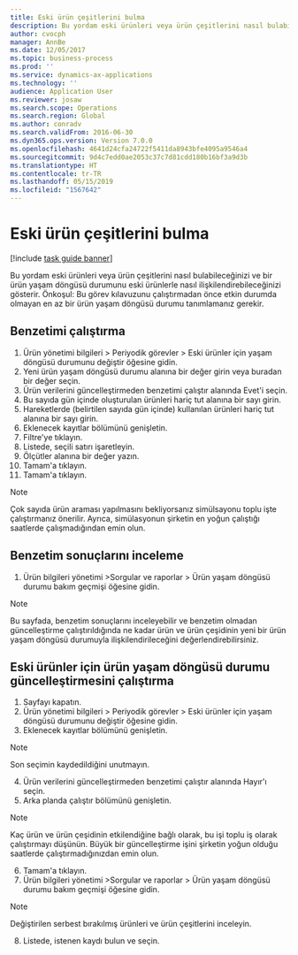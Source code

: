 ```yaml
---
title: Eski ürün çeşitlerini bulma
description: Bu yordam eski ürünleri veya ürün çeşitlerini nasıl bulabileceğinizi ve bir ürün yaşam döngüsü durumunu eski ürünlerle nasıl ilişkilendirebileceğinizi gösterir.
author: cvocph
manager: AnnBe
ms.date: 12/05/2017
ms.topic: business-process
ms.prod: ''
ms.service: dynamics-ax-applications
ms.technology: ''
audience: Application User
ms.reviewer: josaw
ms.search.scope: Operations
ms.search.region: Global
ms.author: conradv
ms.search.validFrom: 2016-06-30
ms.dyn365.ops.version: Version 7.0.0
ms.openlocfilehash: 4641d24cfa24722f5411da8943bfe4095a9546a4
ms.sourcegitcommit: 9d4c7edd0ae2053c37c7d81cdd180b16bf3a9d3b
ms.translationtype: HT
ms.contentlocale: tr-TR
ms.lasthandoff: 05/15/2019
ms.locfileid: "1567642"
---
```

# <a name="find-obsolete-product-variants"></a>Eski ürün çeşitlerini bulma 

[!include [task guide banner](../../includes/task-guide-banner.md)]

Bu yordam eski ürünleri veya ürün çeşitlerini nasıl bulabileceğinizi ve bir ürün yaşam döngüsü durumunu eski ürünlerle nasıl ilişkilendirebileceğinizi gösterir. Önkoşul: Bu görev kılavuzunu çalıştırmadan önce etkin durumda olmayan en az bir ürün yaşam döngüsü durumu tanımlamanız gerekir.


## <a name="run-a-simulation"></a>Benzetimi çalıştırma
1. Ürün yönetimi bilgileri > Periyodik görevler > Eski ürünler için yaşam döngüsü durumunu değiştir öğesine gidin.
2. Yeni ürün yaşam döngüsü durumu alanına bir değer girin veya buradan bir değer seçin.
3. Ürün verilerini güncelleştirmeden benzetimi çalıştır alanında Evet'i seçin.
4. Bu sayıda gün içinde oluşturulan ürünleri hariç tut alanına bir sayı girin.
5. Hareketlerde (belirtilen sayıda gün içinde) kullanılan ürünleri hariç tut alanına bir sayı girin.
6. Eklenecek kayıtlar bölümünü genişletin.
7. Filtre'ye tıklayın.
8. Listede, seçili satırı işaretleyin.
9. Ölçütler alanına bir değer yazın.
10. Tamam'a tıklayın.
11. Tamam'a tıklayın.

> [!NOTE]
> Çok sayıda ürün araması yapılmasını bekliyorsanız simülsayonu toplu işte çalıştırmanız önerilir. Ayrıca, simülasyonun şirketin en yoğun çalıştığı saatlerde çalışmadığından emin olun.  

## <a name="review-the-simulation-results"></a>Benzetim sonuçlarını inceleme
1. Ürün bilgileri yönetimi >Sorgular ve raporlar > Ürün yaşam döngüsü durumu bakım geçmişi öğesine gidin.
   
> [!NOTE]
> Bu sayfada, benzetim sonuçlarını inceleyebilir ve benzetim olmadan güncelleştirme çalıştırıldığında ne kadar ürün ve ürün çeşidinin yeni bir ürün yaşam döngüsü durumuyla ilişkilendirileceğini değerlendirebilirsiniz.  

## <a name="run-the-update-of-the-product-lifecycle-state-for-obsolete-products"></a>Eski ürünler için ürün yaşam döngüsü durumu güncelleştirmesini çalıştırma
1. Sayfayı kapatın.
2. Ürün yönetimi bilgileri > Periyodik görevler > Eski ürünler için yaşam döngüsü durumunu değiştir öğesine gidin.
3. Eklenecek kayıtlar bölümünü genişletin.

> [!NOTE]
> Son seçimin kaydedildiğini unutmayın.  

4. Ürün verilerini güncelleştirmeden benzetimi çalıştır alanında Hayır'ı seçin.
5. Arka planda çalıştır bölümünü genişletin.

> [!NOTE]
> Kaç ürün ve ürün çeşidinin etkilendiğine bağlı olarak, bu işi toplu iş olarak çalıştırmayı düşünün. Büyük bir güncelleştirme işini şirketin yoğun olduğu saatlerde çalıştırmadığınızdan emin olun.  

6. Tamam'a tıklayın.
7. Ürün bilgileri yönetimi >Sorgular ve raporlar > Ürün yaşam döngüsü durumu bakım geçmişi öğesine gidin.

> [!NOTE]
> Değiştirilen serbest bırakılmış ürünleri ve ürün çeşitlerini inceleyin.  

8. Listede, istenen kaydı bulun ve seçin.

